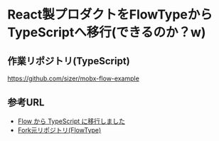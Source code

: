 # React製プロダクトをFlowTypeからTypeScriptへ移行(できるのか？w)

## 作業リポジトリ(TypeScript)
https://github.com/sizer/mobx-flow-example


## 参考URL

- [Flow から TypeScript に移行しました](https://texta.pixta.jp/entry/2018/06/07/120000)
- [Fork元リポジトリ(FlowType)](https://github.com/karlem/mobx-flow-example)
